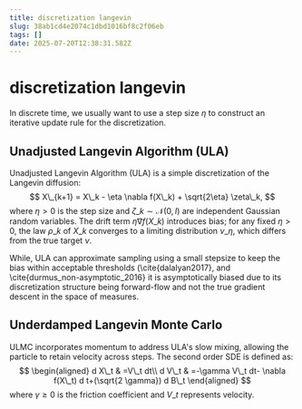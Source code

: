 ```yaml
---
title: discretization langevin
slug: 38ab1cd4e2074c1dbd1016bf8c2f06eb
tags: []
date: 2025-07-20T12:38:31.582Z
---
```


# discretization langevin

In discrete time, we usually want to use a step size $\eta$ to construct an iterative update rule for the discretization.

## Unadjusted Langevin Algorithm (ULA)

Unadjusted Langevin Algorithm (ULA) is a simple discretization of the Langevin diffusion:
$$
X\_{k+1} = X\_k - \eta \nabla f(X\_k) + \sqrt{2\eta} \zeta\_k,
$$
where $\eta > 0$ is the step size and $\zeta\_k \sim \mathcal{N}(0, I)$ are independent Gaussian random variables. The drift term $\eta \nabla f(X\_k)$ introduces bias; for any fixed $\eta > 0$, the law $\rho\_k$ of $X\_k$ converges to a limiting distribution $\nu\_\eta$, which differs from the true target $\nu$.

While, ULA can approximate sampling using a small stepsize to keep the bias within acceptable thresholds (\cite{dalalyan2017}, and \cite{durmus\_non-asymptotic\_2016} it is asymptotically biased due to its discretization structure being forward-flow and not the true gradient descent in the space of measures.

## Underdamped Langevin Monte Carlo

ULMC incorporates momentum to address ULA's slow mixing, allowing the particle to retain velocity across steps. The second order SDE is defined as:
$$
\begin{aligned}
d X\_t & =V\_t dt\\
d V\_t & =-\gamma V\_t dt- \nabla f(X\_t) d t+(\sqrt{2 \gamma}) d B\_t
\end{aligned}
$$
where $\gamma \ge 0$ is the friction coefficient and $V\_t$ represents velocity.
